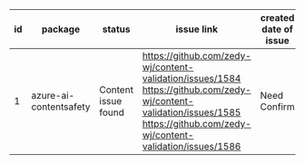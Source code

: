 
| id | package | status | issue link | created date of issue | update date of issue | run date of pipeline | pipeline run link |
|----|---------|--------|------------|-----------------------|----------------------| ---------------------| ----------------- |
| 1 | azure-ai-contentsafety | Content issue found | https://github.com/zedy-wj/content-validation/issues/1584 https://github.com/zedy-wj/content-validation/issues/1585 https://github.com/zedy-wj/content-validation/issues/1586  | Need Confirm | Need Confirm | 4/28/2025 2:59:58 AM | https://dev.azure.com/test-organi/content-validation-automation/_build/results?buildId=23 |